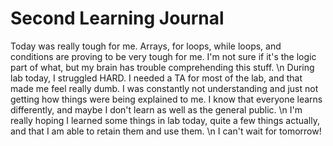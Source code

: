 # Second Learning Journal

Today was really tough for me. Arrays, for loops, while loops, and conditions are proving to be very tough for me. I'm not sure if it's the logic part of what, but my brain has trouble comprehending this stuff.
\n
During lab today, I struggled HARD. I needed a TA for most of the lab, and that made me feel really dumb. I was constantly not understanding and just not getting how things were being explained to me. I know that everyone learns differently, and maybe I don't learn as well as the general public.
\n
I'm really hoping I learned some things in lab today, quite a few things actually, and that I am able to retain them and use them.
\n
I can't wait for tomorrow!

<!-- write to your heart's content. Write about what you learned, what may or may not have happened in group work, what you're hoping for, etc. This is for your own reflection more than it is just another assessment instrument. -->
